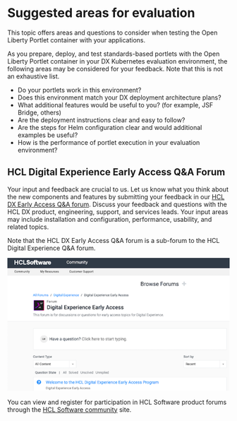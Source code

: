 # Suggested areas for evaluation

This topic offers areas and questions to consider when testing the Open Liberty Portlet container with your applications.

As you prepare, deploy, and test standards-based portlets with the Open Liberty Portlet container in your DX Kubernetes evaluation environment, the following areas may be considered for your feedback. Note that this is not an exhaustive list.  

- Do your portlets work in this environment?
- Does this environment match your DX deployment architecture plans?
- What additional features would be useful to you? (for example, JSF Bridge, others)
- Are the deployment instructions clear and easy to follow?
- Are the steps for Helm configuration clear and would additional examples be useful?
- How is the performance of portlet execution in your evaluation environment?

## HCL Digital Experience Early Access Q&A Forum

Your input and feedback are crucial to us. Let us know what you think about the new components and features by submitting your feedback in our [HCL DX Early Access Q&A forum](https://support.hcltechsw.com/community?id=community_forum&sys_id=2ef7245c1b97f990534c4159cc4bcbf3). Discuss your feedback and questions with the HCL DX product, engineering, support, and services leads. Your input areas may include installation and configuration, performance, usability, and related topics.

Note that the HCL DX Early Access Q&A forum is a sub-forum to the HCL Digital Experience Q&A forum.

![HCL DX Q&A forum](../images/hcl_dx_forum.png)

You can view and register for participation in HCL Software product forums through the [HCL Software community](https://support.hcltechsw.com/community?id=community_home) site.
